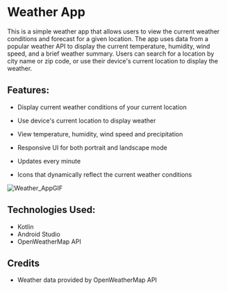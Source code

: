 # Weather App

This is a simple weather app that allows users to view the current weather conditions and forecast for a given location. The app uses data from a popular weather API to display the current temperature, humidity, wind speed, and a brief weather summary. Users can search for a location by city name or zip code, or use their device's current location to display the weather.

## Features:
  * Display current weather conditions of your current location 
  
  * Use device's current location to display weather

  * View temperature, humidity, wind speed and precipitation 
  
  * Responsive UI for both portrait and landscape mode

  * Updates every minute
  
  * Icons that dynamically reflect the current weather conditions 
 

![Weather_AppGIF](https://user-images.githubusercontent.com/102334419/209752546-8bae87f5-a112-4d98-b0ba-a8171ac381d4.gif)

  
## Technologies Used:
  * Kotlin
  * Android Studio
  * OpenWeatherMap API

## Credits
  * Weather data provided by OpenWeatherMap API
  
